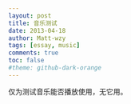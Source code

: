 ```yaml
---
layout: post
title: 音乐测试
date: 2013-04-18
author: Matt-wzy
tags: [essay, music]
comments: true
toc: false
#theme: github-dark-orange
---
```


仅为测试音乐能否播放使用，无它用。

<!-- more -->

<div>
<meting-js server="netease" type="playlist" id="6713520209" autoplay="false" list-max-height=1200px>
</meting-js>
</div>

<div>
<meting-js
	auto="https://y.qq.com/n/yqq/song/000gegrH19bl5D.html?ADTAG=h5_playsong&no_redirect=1">
</meting-js>
</div>

<div>
<meting-js
	auto="https://y.qq.com/n/yqq/song/003OLQWW4UGDp2.html?ADTAG=h5_playsong&no_redirect=1">
</meting-js>
</div>
